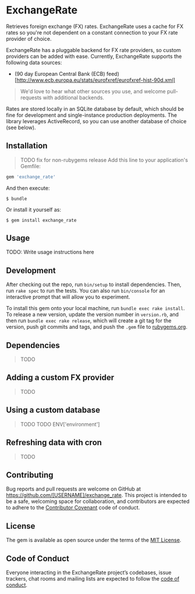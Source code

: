 # ExchangeRate

Retrieves foreign exchange (FX) rates. ExchangeRate uses a cache for FX rates so you're not dependent on a constant connection to your FX rate provider of choice.

ExchangeRate has a pluggable backend for FX rate providers, so custom providers can be added with ease. Currently, ExchangeRate supports the following data sources:

- (90 day European Central Bank (ECB) feed)[http://www.ecb.europa.eu/stats/eurofxref/eurofxref-hist-90d.xml]

> We'd love to hear what other sources you use, and welcome pull-requests with additional backends.

Rates are stored locally in an SQLite database by default, which should be fine for development and single-instance production deployments. The library leverages ActiveRecord, so you can use another database of choice (see below).


## Installation
> TODO fix for non-rubygems release
Add this line to your application's Gemfile:

```ruby
gem 'exchange_rate'
```

And then execute:

    $ bundle

Or install it yourself as:

    $ gem install exchange_rate

## Usage

TODO: Write usage instructions here

## Development

After checking out the repo, run `bin/setup` to install dependencies. Then, run `rake spec` to run the tests. You can also run `bin/console` for an interactive prompt that will allow you to experiment.

To install this gem onto your local machine, run `bundle exec rake install`. To release a new version, update the version number in `version.rb`, and then run `bundle exec rake release`, which will create a git tag for the version, push git commits and tags, and push the `.gem` file to [rubygems.org](https://rubygems.org).

## Dependencies
> TODO

## Adding a custom FX provider
> TODO

## Using a custom database
> TODO
> TODO ENV['environment']

## Refreshing data with cron
> TODO

## Contributing

Bug reports and pull requests are welcome on GitHub at https://github.com/[USERNAME]/exchange_rate. This project is intended to be a safe, welcoming space for collaboration, and contributors are expected to adhere to the [Contributor Covenant](http://contributor-covenant.org) code of conduct.

## License

The gem is available as open source under the terms of the [MIT License](https://opensource.org/licenses/MIT).

## Code of Conduct

Everyone interacting in the ExchangeRate project’s codebases, issue trackers, chat rooms and mailing lists are expected to follow the [code of conduct](https://github.com/[USERNAME]/exchange_rate/blob/master/CODE_OF_CONDUCT.md).
